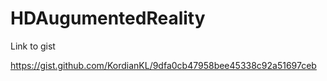 # HDAugumentedReality

Link to gist

https://gist.github.com/KordianKL/9dfa0cb47958bee45338c92a51697ceb
